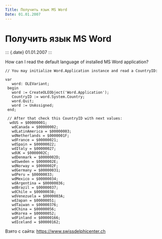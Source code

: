 ```yaml
---
Title: Получить язык MS Word
Date: 01.01.2007
---
```



Получить язык MS Word
=====================

::: {.date}
01.01.2007
:::

How can I read the default language of installed MS Word application?

    // You may initialize Word.Application instance and read a CountryID: 
     
    var
       word: OLEVariant;
     begin
       word := CreateOLEObject('Word.Application');
       CountryID := word.System.Country;
       word.Quit;
       word := UnAssigned;
     end;
     
     // After that check this CountryID with next values: 
      wdUS = $00000001;
       wdCanada = $00000002;
       wdLatinAmerica = $00000003;
       wdNetherlands = $0000001F;
       wdFrance = $00000021;
       wdSpain = $00000022;
       wdItaly = $00000027;
       wdUK = $0000002C;
       wdDenmark = $0000002D;
       wdSweden = $0000002E;
       wdNorway = $0000002F;
       wdGermany = $00000031;
       wdPeru = $00000033;
       wdMexico = $00000034;
       wdArgentina = $00000036;
       wdBrazil = $00000037;
       wdChile = $00000038;
       wdVenezuela = $0000003A;
       wdJapan = $00000051;
       wdTaiwan = $00000376;
       wdChina = $00000056;
       wdKorea = $00000052;
       wdFinland = $00000166;
       wdIceland = $00000162;

Взято с сайта: <https://www.swissdelphicenter.ch>
